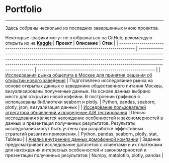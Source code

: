 # Portfolio
***
Здесь собраны несколько из последних завершенных мною проектов. 

Некоторые графики могут не отображаться на GitHub, рекомендую открыть их на [**Kaggle**](https://www.kaggle.com/artemosanov/code)
| **Проект**                                                                             | **Описание**                                                                                                                                                                                                                                                         | **Стек**                                                   |
| -------------------------------------------------------------------------------------- | -------------------------------------------------------------------------------------------------------------------------------------------------------------------------------------------------------------------------------------------------------------------- | ---------------------------------------------------------- |
| [Исследования рынка общепита в Москве для принятия решения об открытии нового заведения](https://github.com/abuser11/Portfolio/tree/main/%D0%90%D0%BD%D0%B0%D0%BB%D0%B8%D0%B7%20%D1%80%D1%8B%D0%BD%D0%BA%D0%B0%20%D0%BE%D0%B1%D1%89%D0%B5%D1%81%D1%82%D0%B2%D0%B5%D0%BD%D0%BD%D0%BE%D0%B3%D0%BE%20%D0%BF%D0%B8%D1%82%D0%B0%D0%BD%D0%B8%D1%8F%20%D0%9C%D0%BE%D1%81%D0%BA%D0%B2%D1%8B) | Подготовлено исследование рынка на основе открытых данных о заведениях общественного питания Москвы, визуализированы полученные данные. На основе данных выбрано место для открытия новой кофейни. В построении графиков я использованы библиотеки seaborn и plotly. | Python, pandas, seaborn, plotly, json, визуализация данных |
| [Исседование пользователей агрегатора объявлений и проведение A/B тестирования](https://github.com/abuser11/Portfolio/tree/main/%D0%90%D0%BD%D0%B0%D0%BB%D0%B8%D0%B7%20%D0%BF%D0%BE%D0%BB%D1%8C%D0%B7%D0%BE%D0%B2%D0%B0%D1%82%D0%B5%D0%BB%D0%B5%D0%B9%20%D0%B0%D0%B3%D1%80%D0%B5%D0%B3%D0%B0%D1%82%D0%BE%D1%80%20%D0%BE%D0%B1%D1%8A%D1%8F%D0%B2%D0%BB%D0%B5%D0%BD%D0%B8%D0%B9)          | Целью исследования является нахождение особенностей и закономерностей в данных и презентация полученных результатов. Результаты исследования могут быть учтены при разработке эффективных стратегий развития приложения.                                             | Python, pandas, seaborn, plotly, stat, Tableau             |
| [Анализ внутренних данных домофонной компании](https://github.com/abuser11/Portfolio/tree/main/%D0%90%D0%BD%D0%B0%D0%BB%D0%B8%D0%B7%20%D0%B2%D0%BD%D1%83%D1%82%D1%80%D0%B5%D0%BD%D0%BD%D0%B8%D1%85%20%D0%B4%D0%B0%D0%BD%D0%BD%D1%8B%D1%85%20%D0%B4%D0%BE%D0%BC%D0%BE%D1%84%D0%BE%D0%BD%D0%BD%D0%BE%D0%B9%20%D0%BA%D0%BE%D0%BC%D0%BF%D0%B0%D0%BD%D0%B8%D0%B8)                                           | Задание предусматривает исследование датасетов с клиентами и их платежами для нахождения интересных особенностей и закономерностей и презентации полученных результатов                                                                                              | Numpy, matplotlib, plotly, pandas                          |
